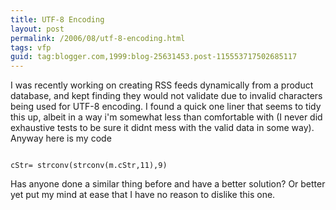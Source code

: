 ```yaml
---
title: UTF-8 Encoding
layout: post
permalink: /2006/08/utf-8-encoding.html
tags: vfp
guid: tag:blogger.com,1999:blog-25631453.post-115553717502685117
---
```


I was recently working on creating RSS feeds dynamically from a product database, and kept finding they would not validate due to invalid characters being used for UTF-8 encoding.
I found a quick one liner that seems to tidy this up, albeit in a way i'm somewhat less than comfortable with (I never did exhaustive tests to be sure it didnt mess with the valid data in some way). Anyway here is my code

```

cStr= strconv(strconv(m.cStr,11),9)
```


Has anyone done a similar thing before and have a better solution? Or better yet put my mind at ease that I have no reason to dislike this one.
